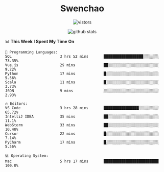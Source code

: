 <h1 align="center">Swenchao</h3>

<p align="center">
  <img src="https://visitor-badge.glitch.me/badge?page_id=Swenchao" alt="vistors" />
</p>

<p align="center">
  <img src="https://github-readme-stats.vercel.app/api?username=Swenchao&count_private=true&show_icons=true&theme=vue-dark&hide_title=true" alt="github stats" />
</p>

<!--START_SECTION:waka-->
📊 **This Week I Spent My Time On** 

```text
💬 Programming Languages: 
SQL                      3 hrs 52 mins       ██████████████████░░░░░░░   73.35% 
Vue.js                   29 mins             ██░░░░░░░░░░░░░░░░░░░░░░░   9.22% 
Python                   17 mins             █░░░░░░░░░░░░░░░░░░░░░░░░   5.56% 
Scala                    11 mins             █░░░░░░░░░░░░░░░░░░░░░░░░   3.73% 
JSON                     9 mins              ░░░░░░░░░░░░░░░░░░░░░░░░░   2.93%

🔥 Editors: 
VS Code                  3 hrs 28 mins       ████████████████░░░░░░░░░   65.72% 
IntelliJ IDEA            35 mins             ██░░░░░░░░░░░░░░░░░░░░░░░   11.1% 
WebStorm                 33 mins             ██░░░░░░░░░░░░░░░░░░░░░░░   10.48% 
Cursor                   22 mins             █░░░░░░░░░░░░░░░░░░░░░░░░   7.14% 
PyCharm                  17 mins             █░░░░░░░░░░░░░░░░░░░░░░░░   5.56%

💻 Operating System: 
Mac                      5 hrs 17 mins       █████████████████████████   100.0%

```


<!--END_SECTION:waka-->
